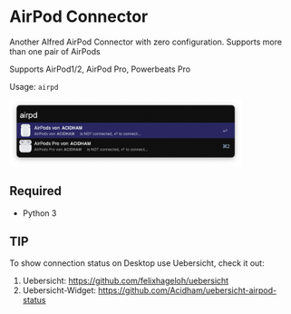 # AirPod Connector

Another Alfred AirPod Connector with zero configuration. Supports more than one pair of AirPods

Supports AirPod1/2, AirPod Pro, Powerbeats Pro

Usage: `airpd`

<img src="README.assets/airpd_screen.png" alt="airpd_screen" style="zoom:40%;" />

## Required

* Python 3

## TIP

To show connection status on Desktop use Uebersicht, check it out:

1. Uebersicht: https://github.com/felixhageloh/uebersicht
2. Uebersicht-Widget: https://github.com/Acidham/uebersicht-airpod-status


